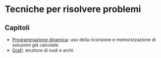# Tecniche per risolvere problemi

## Capitoli

<!-- TODO potenzialmente aggiungere capitolo introduttivo 00_ -->
- [Programmazione dinamica](./01_dp.md): uso della ricorsione e memorizzazione di soluzioni già calcolate
- [Grafi](./02_grafi.md): strutture di nodi e archi